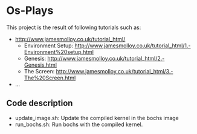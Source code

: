 Os-Plays
========

This project is the result of following tutorials such as:
 * http://www.jamesmolloy.co.uk/tutorial_html/
   * Environment Setup: http://www.jamesmolloy.co.uk/tutorial_html/1.-Environment%20setup.html
   * Genesis: http://www.jamesmolloy.co.uk/tutorial_html/2.-Genesis.html
   * The Screen: http://www.jamesmolloy.co.uk/tutorial_html/3.-The%20Screen.html
 * ...

Code description
----------------

* update_image.sh: Update the compiled kernel in the bochs image
* run_bochs.sh: Run bochs with the compiled kernel.
